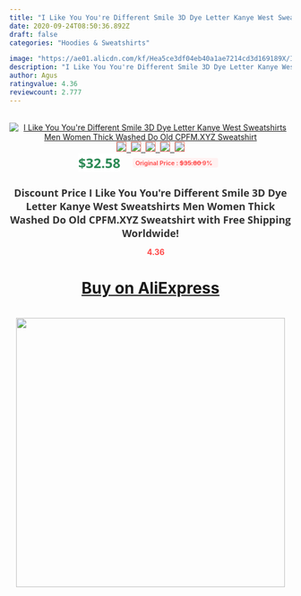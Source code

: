 ```yaml
---
title: "I Like You You're Different Smile 3D Dye Letter Kanye West Sweatshirts Men Women Thick Washed Do Old CPFM.XYZ Sweatshirt"
date: 2020-09-24T08:50:36.892Z
draft: false
categories: "Hoodies & Sweatshirts"

image: "https://ae01.alicdn.com/kf/Hea5ce3df04eb40a1ae7214cd3d169189X/I-Like-You-You-re-Different-Smile-3D-Dye-Letter-Kanye-West-Sweatshirts-Men-Women-Thick.jpg"
description: "I Like You You're Different Smile 3D Dye Letter Kanye West Sweatshirts Men Women Thick Washed Do Old CPFM.XYZ Sweatshirt"
author: Agus
ratingvalue: 4.36
reviewcount: 2.777
---
```

<br>
<div style="text-align: center;">
<a href="https://s.click.aliexpress.com/e/_AgoHop" target="_blank" rel="nofollow noopener noreferrer"><img alt="I Like You You're Different Smile 3D Dye Letter Kanye West Sweatshirts Men Women Thick Washed Do Old CPFM.XYZ Sweatshirt" class="magnifier-image" src="https://ae01.alicdn.com/kf/Hea5ce3df04eb40a1ae7214cd3d169189X/I-Like-You-You-re-Different-Smile-3D-Dye-Letter-Kanye-West-Sweatshirts-Men-Women-Thick.jpg_640x640.jpg">
<br>
<img style="border:1px solid salmon" src="https://ae01.alicdn.com/kf/Hea5ce3df04eb40a1ae7214cd3d169189X/I-Like-You-You-re-Different-Smile-3D-Dye-Letter-Kanye-West-Sweatshirts-Men-Women-Thick.jpg_120x120.jpg">&nbsp;&nbsp;<img style="border:1px solid salmon" src="https://ae01.alicdn.com/kf/Hec9718a6ac934ab2b57b6ff19b7b51724/I-Like-You-You-re-Different-Smile-3D-Dye-Letter-Kanye-West-Sweatshirts-Men-Women-Thick.jpg_120x120.jpg">&nbsp;&nbsp;<img style="border:1px solid salmon" src="https://ae01.alicdn.com/kf/H5e0142ab8fa4499ebe08a51f099b37b5i/I-Like-You-You-re-Different-Smile-3D-Dye-Letter-Kanye-West-Sweatshirts-Men-Women-Thick.jpg_120x120.jpg">&nbsp;&nbsp;<img style="border:1px solid salmon" src="https://ae01.alicdn.com/kf/Hacfcabf79f284098b03a68672bfc8dafw/I-Like-You-You-re-Different-Smile-3D-Dye-Letter-Kanye-West-Sweatshirts-Men-Women-Thick.jpg_120x120.jpg">&nbsp;&nbsp;<img style="border:1px solid salmon" src="https://ae01.alicdn.com/kf/H9b8b86d1bde44ad485439ab8d8b2eb79U/I-Like-You-You-re-Different-Smile-3D-Dye-Letter-Kanye-West-Sweatshirts-Men-Women-Thick.jpg_120x120.jpg"></a></div><br0>
<div style="text-align: center;"><span style="background-color: white; border: 0px; box-sizing: border-box; color: seagreen; display: inline-block; font-family: &quot;open sans&quot; , &quot;arial&quot; , &quot;helvetica&quot; , sans-serif , &quot;heiti&quot;; font-size: 24px; font-stretch: inherit; font-weight: 700; line-height: inherit; margin: 0px 10px 0px 0px; padding: 0px; vertical-align: middle;">$32.58 </span>
<span style="background: rgb(255 , 241 , 241); border-radius: 3px; border: 0px; box-sizing: border-box; color: #ff4747; display: inline-block; font-family: inherit; font-size: 12px; font-stretch: inherit; font-style: inherit; font-variant: inherit; font-weight: 600; line-height: inherit; margin: 0px; padding: 2px 5px; transform: scale(0.9); vertical-align: middle;">Original Price : <b style="text-decoration: line-through;">$35.80 </b> 9%&nbsp;&nbsp;</span></div>
<h1 style="color: #333333; display: inline-block; font-family: &quot;open sans&quot; , &quot;arial&quot; , &quot;helvetica&quot; , sans-serif , &quot;heiti&quot;; font-size: 18px; font-stretch: inherit; font-weight: 700; text-align: center;">Discount Price I Like You You're Different Smile 3D Dye Letter Kanye West Sweatshirts Men Women Thick Washed Do Old CPFM.XYZ Sweatshirt with Free Shipping Worldwide!</h1>
<div style="color: #ff4747; text-align: center;">
<img src="https://4.bp.blogspot.com/-M0ZcTcb-5uY/XleCXlxnR4I/AAAAAAAAAEc/OrjgMkXV1oMQFaCRZj5HQwOCBcu3w1FegCPcBGAYYCw/s1600/star.png" style="height: 15px;">&nbsp;<b>4.36</b></div>
<div class="button_cont" align="center"><a class="buynow_a" href="https://s.click.aliexpress.com/e/_AgoHop" target="_blank" rel="nofollow noopener noreferrer"><H1>Buy on AliExpress</H1></a></div><br>
<div class="separator" style="clear: both; text-align: center;">
<img src="https://lh3.googleusercontent.com/-pTy5HemUv9M/XlePHvY0dAI/AAAAAAAAAE4/0nX5iRUoIWY8eMW9Dpxeirr157OZliDIgCLcBGAsYHQ/s1600/badge.gif" width="480">
</div>
